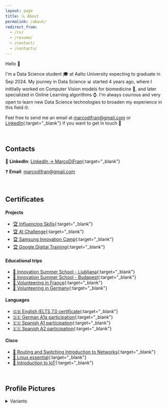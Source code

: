 ```yaml
---
layout: page
title: 🔍 About
permalink: /about/
redirect_from:
  - /cv/
  - /resume/
  - /contact/
  - /contacts/
---
```


Hello 👋

I'm a Data Science student 🎓 at Aalto University expecting to graduate in Sep 2024. My journey in Data Science 📊 started 4 years ago, where I initlially worked on Computer Vision models for biomedicine 💉, and later specialized in Online Learning algorithms ⌚️. I'm always courious and very open to learn new Data Science technologies to broaden my experience in this field 🤓.

Feel free to send me an email at [marcodifran@gmail.com](mailto:marcodifran@gmail.com) or [LinkedIn](https://www.linkedin.com/in/marcodifran/){:target="_blank"} if you want to get in touch 🤝

<br />

## Contacts

👋 **LinkedIn**: [LinkedIn → MarcoDiFran](https://www.linkedin.com/in/marcodifran/){:target="_blank"}

❓ **Email**: [marcodifran@gmail.com](mailto:marcodifran@gmail.com)

<br />

## Certificates
#### Projects
- [🏆 Influencing Skills](/file/Influencing_Skills_certificate.pdf){:target="_blank"}
- [🏆 AI Challenge](/file/AI_Challenge_Certificate.pdf){:target="_blank"}
- [🏆 Samsung Innovation Camp](/file/Samsung_Innovation_Camp_certificate.pdf){:target="_blank"}
- [🏆 Google Digital Training](/file/Google_Digital_Training_certificate.pdf){:target="_blank"}

#### Educational trips
- [🙋 Innovation Summer School - Ljubljana](/file/Summer_School_Ljubljana.pdf){:target="_blank"}
- [🙋 Innovation Summer School - Budapest](/file/Summer_School_Budapest.pdf){:target="_blank"}
- [🙋 Volunteering in France](/file/Lunaria_France_certificate.pdf){:target="_blank"}
- [🙋‍ Volunteering in Germany](/file/Lunaria_Germany_certificate.pdf){:target="_blank"}

#### Languages
- [🇬🇧 English IELTS 7.0 certificate](/file/English_IELTS_certificate.pdf){:target="_blank"}
- [🇩🇪 German A1a participation](/file/German_A1_certificate.pdf){:target="_blank"}
- [🇪🇸 Spanish A1 participation](/file/Spanish_A1_certificate.pdf){:target="_blank"}
- [🇪🇸 Spanish A2 participation](/file/Spanish_A2_certificate.pdf){:target="_blank"}

#### Cisco
- [📶 Routing and Switching Introduction to Networks](/file/CCNA_Routing_and_Switching_Introduction_to_Networks_certificate.pdf){:target="_blank"}
- [🐧 Linux essential](/file/Linux_essential_certificate.pdf){:target="_blank"}
- [📲 Introduction to IoT](/file/Introduction_to_IoT_certificate.pdf){:target="_blank"}


<br />

## Profile Pictures

<details>
<summary>Variants</summary>
<h2 style="margin-top: 20px">2025</h2>
<img src="/assets/img/profile/profile-2025-polished.jpg" width="150px">
<img src="/assets/img/profile/profile-2025-plain.jpg" width="150px">
<h2 style="margin-top: 20px">2023</h2>
<img src="/assets/img/profile/profile-2023-plain.jpg" width="150px">
<img src="/assets/img/profile/profile-2023-uni.png" width="150px">
<img src="/assets/img/profile/profile-2023-personal.png" width="150px">
<img src="/assets/img/profile/profile-2023-abb.png" width="150px">
</details>
